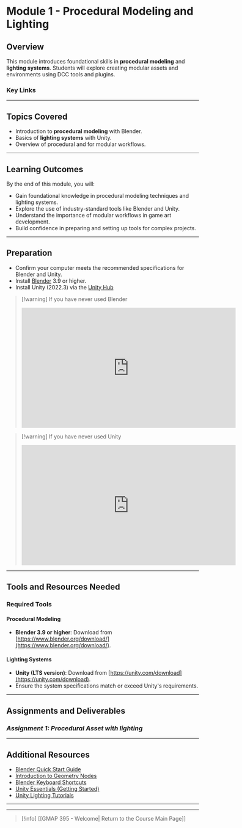 # Module 1 - Procedural Modeling and Lighting

## Overview
This module introduces foundational skills in **procedural modeling** and **lighting systems**. Students will explore creating modular assets and environments using DCC tools and plugins.

### Key Links

---

## Topics Covered
- Introduction to **procedural modeling** with Blender.
- Basics of **lighting systems** with Unity.
- Overview of procedural and  for modular workflows.

---

## Learning Outcomes
By the end of this module, you will:
- Gain foundational knowledge in procedural modeling techniques and lighting systems.
- Explore the use of industry-standard tools like Blender and Unity.
- Understand the importance of modular workflows in game art development.
- Build confidence in preparing and setting up tools for complex projects.

---

## Preparation
- Confirm your computer meets the recommended specifications for Blender and Unity.
- Install [Blender](https://www.blender.org/download/) 3.9 or higher.
- Install Unity (2022.3) via the [Unity Hub](https://unity.com/download)

> [!warning] If you have never used Blender
> <iframe width="560" height="315" src="https://www.youtube.com/embed/B0J27sf9N1Y?si=jC1_pj3-96qKpcg4" title="YouTube video player" frameborder="0" allow="accelerometer; autoplay; clipboard-write; encrypted-media; gyroscope; picture-in-picture; web-share" referrerpolicy="strict-origin-when-cross-origin" allowfullscreen></iframe>

> [!warning] If you have never used Unity
> <iframe width="560" height="315" src="https://www.youtube.com/embed/XtQMytORBmM?si=ckwuuw1aFDsYoAqG" title="YouTube video player" frameborder="0" allow="accelerometer; autoplay; clipboard-write; encrypted-media; gyroscope; picture-in-picture; web-share" referrerpolicy="strict-origin-when-cross-origin" allowfullscreen></iframe>


---

## Tools and Resources Needed

### Required Tools

#### Procedural Modeling
- **Blender 3.9 or higher**: Download from [https://www.blender.org/download/](https://www.blender.org/download/).
#### Lighting Systems
- **Unity (LTS version)**: Download from [https://unity.com/download](https://unity.com/download).
- Ensure the system specifications match or exceed Unity's requirements.

---
## Assignments and Deliverables
### ***Assignment 1: Procedural Asset with lighting***


---
## Additional Resources
- [Blender Quick Start Guide](https://docs.blender.org/manual/en/4.3/getting_started/about/index.html)
- [Introduction to Geometry Nodes](https://docs.blender.org/manual/en/latest/modeling/geometry_nodes/introduction.html)
- [Blender Keyboard Shortcuts](https://docs.blender.org/manual/en/latest/interface/keymap/introduction.html)
- [Unity Essentials (Getting Started)](https://learn.unity.com/pathway/unity-essentials)
- [Unity Lighting Tutorials](https://learn.unity.com/mission/creative-core-lighting?uv=2022.3&pathwayId=61a65568edbc2a00206076dd)

---
---
>[!info]  [[GMAP 395 - Welcome| Return to the Course Main Page]]